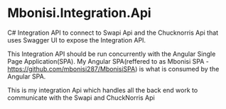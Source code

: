 # Mbonisi.Integration.Api

C# Integration API to connect to Swapi Api and the Chucknorris Api that uses Swagger UI to expose the Integration API. 

This Integration API should be run concurrently with the Angular Single Page Application(SPA). 
My Angular SPA(reffered to as Mbonisi SPA - https://github.com/mbonisi287/MbonisiSPA) is what is consumed by the Angular SPA.

This is my integration Api which handles all the back end work to communicate with the Swapi and ChuckNorris Api
